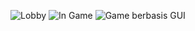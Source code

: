 ![Lobby](https://github.com/mario085/Membuat-Game-berbasis-GUI-menggunakan-JAVA/assets/69971608/66575c24-9fb1-48fa-ae58-0888b2577ec0)
![In Game](https://github.com/mario085/Membuat-Game-berbasis-GUI-menggunakan-JAVA/assets/69971608/37fe9d33-66c7-455b-9ceb-ceb73d49f8fc)
![Game berbasis GUI](https://github.com/mario085/Membuat-Game-berbasis-GUI-menggunakan-JAVA/assets/69971608/9fcc1f74-0948-4377-b36f-dc5e9ac6e905)
